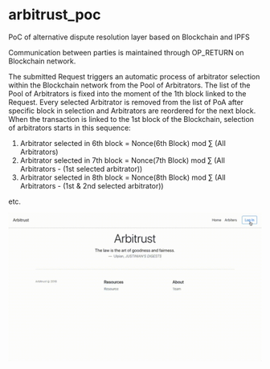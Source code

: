 # arbitrust_poc
PoC of alternative dispute resolution layer based on Blockchain and IPFS

Communication between parties is maintained through OP_RETURN on Blockchain network.

The submitted Request triggers an automatic process of arbitrator selection within the Blockchain network from the Pool of Arbitrators. The list of the Pool of Arbitrators is fixed into the moment of the 1th block linked to the Request. Every selected Arbitrator is removed from the list of PoA after specific block in selection and Arbitrators are reordered for the next block. When the transaction is linked to the 1st block of the Blockchain, selection of arbitrators starts in this sequence:

1. Arbitrator selected in 6th block =  Nonce(6th Block) mod ∑ (All Arbitrators)
2. Arbitrator selected in 7th block =  Nonce(7th Block) mod ∑ (All Arbitrators - (1st selected arbitrator))
3. Arbitrator selected in 8th block = Nonce(8th Block) mod ∑ (All Arbitrators - (1st & 2nd selected arbitrator))

etc.

![](present.gif)
